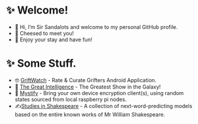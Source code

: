 # ✨ Welcome!
- 👋 Hi, I’m Sir Sandalots and welcome to my personal GitHub profile.
- 🧀 Cheesed to meet you!
- 🍹 Enjoy your stay and have fun!

# ✨ Some Stuff.
- 🤓 [GriftWatch](https://github.com/Sandalots/GriftWatch/tree/main) - Rate & Curate Grifters Android Application.
- 🧑‍ [The Great Intelligence](https://www.sandymacdonald.co.uk) - The Greatest Show in the Galaxy!
- 🤫 [Mystify](https://github.com/Sandalots/Mystify) - Bring your own device encryption client(s), using random states sourced from local raspberry pi nodes.
- ✍️[Studies in Shakespeare](https://github.com/Sandalots/Studies-in-Shakespeare) - A collection of next-word-predicting models based on the entire known works of Mr William Shakespeare.
